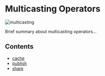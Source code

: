 # Multicasting Operators

![multicasting](http://http://imgur.com/lCoW13G.png)

Brief summary about multicasting operators...

## Contents
* [cache](cache.md)
* [publish](publish.md)
* [share](share.md)